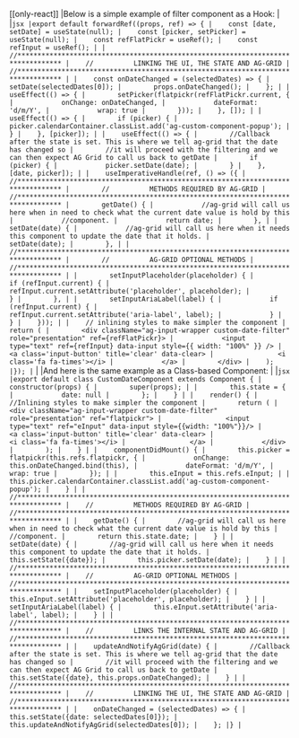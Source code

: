 [[only-react]]
|Below is a simple example of filter component as a Hook:
|
|```jsx
|export default forwardRef((props, ref) => {
|    const [date, setDate] = useState(null);
|    const [picker, setPicker] = useState(null);
|    const refFlatPickr = useRef();
|    const refInput = useRef();
|
|    //*********************************************************************************
|    //          LINKING THE UI, THE STATE AND AG-GRID
|    //*********************************************************************************
|
|    const onDateChanged = (selectedDates) => {
|        setDate(selectedDates[0]);
|        props.onDateChanged();
|    };
|
|    useEffect(() => {
|        setPicker(flatpickr(refFlatPickr.current, {
|            onChange: onDateChanged,
|            dateFormat: 'd/m/Y',
|            wrap: true
|        }));
|    }, []);
|
|    useEffect(() => {
|        if (picker) {
|            picker.calendarContainer.classList.add('ag-custom-component-popup');
|        }
|    }, [picker]);
|
|    useEffect(() => {
|        //Callback after the state is set. This is where we tell ag-grid that the date has changed so
|        //it will proceed with the filtering and we can then expect AG Grid to call us back to getDate
|        if (picker) {
|            picker.setDate(date);
|        }
|    }, [date, picker]);
|
|    useImperativeHandle(ref, () => ({
|        //*********************************************************************************
|        //          METHODS REQUIRED BY AG-GRID
|        //*********************************************************************************
|        getDate() {
|            //ag-grid will call us here when in need to check what the current date value is hold by this
|            //component.
|            return date;
|        },
|
|        setDate(date) {
|            //ag-grid will call us here when it needs this component to update the date that it holds.
|            setDate(date);
|        },
|
|        //*********************************************************************************
|        //          AG-GRID OPTIONAL METHODS
|        //*********************************************************************************
|
|        setInputPlaceholder(placeholder) {
|            if (refInput.current) {
|                refInput.current.setAttribute('placeholder', placeholder);
|            }
|        },
|
|        setInputAriaLabel(label) {
|            if (refInput.current) {
|                refInput.current.setAttribute('aria-label', label);
|            }
|        }
|    }));
|
|    // inlining styles to make simpler the component
|    return (
|        <div className="ag-input-wrapper custom-date-filter" role="presentation" ref={refFlatPickr}>
|            <input type="text" ref={refInput} data-input style={{ width: "100%" }} />
|            <a class='input-button' title='clear' data-clear>
|                <i class='fa fa-times'></i>
|            </a>
|        </div>
|    );
|});
|```
|
|And here is the same example as a Class-based Component:
|
|```jsx
|export default class CustomDateComponent extends Component {
|    constructor(props) {
|        super(props);
|
|        this.state = {
|            date: null
|        };
|    }
|
|    render() {
|        //Inlining styles to make simpler the component
|        return (
|            <div className="ag-input-wrapper custom-date-filter" role="presentation" ref="flatpickr">
|                <input type="text" ref="eInput" data-input style={{width: "100%"}}/>
|                <a class='input-button' title='clear' data-clear>
|                    <i class='fa fa-times'></i>
|                </a>
|            </div>
|        );
|    }
|
|    componentDidMount() {
|        this.picker = flatpickr(this.refs.flatpickr, {
|            onChange: this.onDateChanged.bind(this),
|            dateFormat: 'd/m/Y',
|            wrap: true
|        });
|
|        this.eInput = this.refs.eInput;
|
|        this.picker.calendarContainer.classList.add('ag-custom-component-popup');
|    }
|
|    //*********************************************************************************
|    //          METHODS REQUIRED BY AG-GRID
|    //*********************************************************************************
|
|    getDate() {
|        //ag-grid will call us here when in need to check what the current date value is hold by this
|        //component.
|        return this.state.date;
|    }
|
|    setDate(date) {
|        //ag-grid will call us here when it needs this component to update the date that it holds.
|        this.setState({date});
|        this.picker.setDate(date);
|    }
|
|    //*********************************************************************************
|    //          AG-GRID OPTIONAL METHODS
|    //*********************************************************************************
|
|    setInputPlaceholder(placeholder) {
|        this.eInput.setAttribute('placeholder', placeholder);
|    }
|
|    setInputAriaLabel(label) {
|        this.eInput.setAttribute('aria-label', label);
|    }
|
|    //*********************************************************************************
|    //          LINKS THE INTERNAL STATE AND AG-GRID
|    //*********************************************************************************
|
|    updateAndNotifyAgGrid(date) {
|        //Callback after the state is set. This is where we tell ag-grid that the date has changed so
|        //it will proceed with the filtering and we can then expect AG Grid to call us back to getDate
|        this.setState({date}, this.props.onDateChanged);
|    }
|
|    //*********************************************************************************
|    //          LINKING THE UI, THE STATE AND AG-GRID
|    //*********************************************************************************
|
|    onDateChanged = (selectedDates) => {
|        this.setState({date: selectedDates[0]});
|        this.updateAndNotifyAgGrid(selectedDates[0]);
|    };
|}
|```
